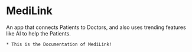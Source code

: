 # MediLink
An app that connects Patients to Doctors, and also uses trending features like AI to help the Patients.

    * This is the Documentation of MediLink!
